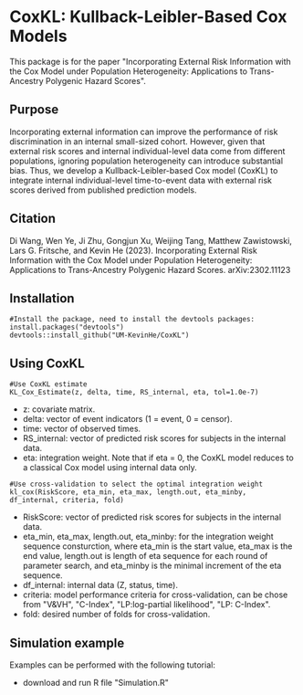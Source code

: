 # CoxKL: Kullback-Leibler-Based Cox Models

This package is for the paper "Incorporating External Risk Information with the Cox Model under Population Heterogeneity: Applications to Trans-Ancestry Polygenic Hazard Scores".

## Purpose

Incorporating external information can improve the performance of risk discrimination in an internal small-sized cohort. However, given that external risk scores and internal individual-level data come from different populations, ignoring population heterogeneity can introduce substantial bias. Thus, we develop a Kullback-Leibler-based Cox model (CoxKL) to integrate internal individual-level time-to-event data with external risk scores derived from published prediction models. 

## Citation

Di Wang, Wen Ye, Ji Zhu, Gongjun Xu, Weijing Tang, Matthew Zawistowski, Lars G. Fritsche, and Kevin He (2023). Incorporating External Risk Information with the Cox Model under Population Heterogeneity: Applications to Trans-Ancestry Polygenic Hazard Scores. arXiv:2302.11123

## Installation

```
#Install the package, need to install the devtools packages:
install.packages("devtools")
devtools::install_github("UM-KevinHe/CoxKL")
```

## Using CoxKL

```
#Use CoxKL estimate
KL_Cox_Estimate(z, delta, time, RS_internal, eta, tol=1.0e-7)
```
- z: covariate matrix.
- delta: vector of event indicators (1 = event, 0 = censor).
- time: vector of observed times.
- RS_internal: vector of predicted risk scores for subjects in the internal data.
- eta: integration weight. Note that if eta = 0, the CoxKL model reduces to a classical Cox model using internal data only.

```
#Use cross-validation to select the optimal integration weight
kl_cox(RiskScore, eta_min, eta_max, length.out, eta_minby, df_internal, criteria, fold)
```
- RiskScore: vector of predicted risk scores for subjects in the internal data.
- eta_min, eta_max, length.out, eta_minby: for the integration weight sequence consturction, where eta_min is the start value, eta_max is the end value, length.out is length of eta sequence for each round of parameter search, and eta_minby is the minimal increment of the eta sequence. 
- df_internal: internal data (Z, status, time).
- criteria: model performance criteria for cross-validation, can be chose from "V&VH", "C-Index", "LP:log-partial likelihood", "LP: C-Index".
- fold: desired number of folds for cross-validation. 
  
## Simulation example

Examples can be performed with the following tutorial:
- download and run R file "Simulation.R"


